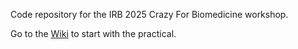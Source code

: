 Code repository for the IRB 2025 Crazy For Biomedicine workshop. 

Go to the [Wiki](https://github.com/saimanzano/Crazy_Biomedicine/wiki) to start with the practical.

